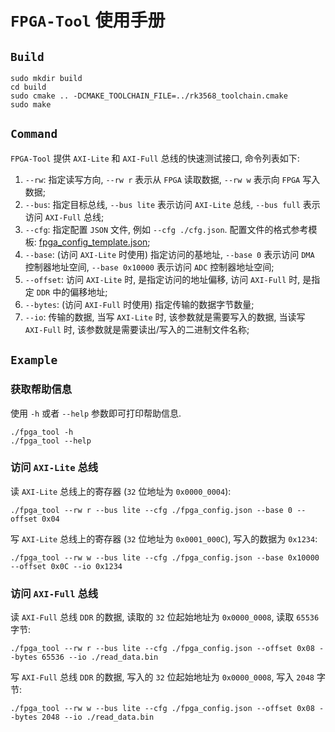 # `FPGA-Tool` 使用手册

## `Build`

    sudo mkdir build
    cd build
    sudo cmake .. -DCMAKE_TOOLCHAIN_FILE=../rk3568_toolchain.cmake
    sudo make

## `Command`
  
`FPGA-Tool` 提供 `AXI-Lite` 和 `AXI-Full` 总线的快速测试接口, 命令列表如下:  
  
1. `--rw`: 指定读写方向, `--rw r` 表示从 `FPGA` 读取数据, `--rw w` 表示向 `FPGA` 写入数据;  
2. `--bus`: 指定目标总线, `--bus lite` 表示访问 `AXI-Lite` 总线, `--bus full` 表示访问 `AXI-Full` 总线;  
3. `--cfg`: 指定配置 `JSON` 文件, 例如 `--cfg ./cfg.json`. 配置文件的格式参考模板: [fpga_config_template.json](./fpga_config_template.json);  
4. `--base`: (访问 `AXI-Lite` 时使用) 指定访问的基地址, `--base 0` 表示访问 `DMA` 控制器地址空间, `--base 0x10000` 表示访问 `ADC` 控制器地址空间;  
5. `--offset`: 访问 `AXI-Lite` 时, 是指定访问的地址偏移, 访问 `AXI-Full` 时, 是指定 `DDR` 中的偏移地址;  
6. `--bytes`: (访问 `AXI-Full` 时使用) 指定传输的数据字节数量;  
7. `--io`: 传输的数据, 当写 `AXI-Lite` 时, 该参数就是需要写入的数据, 当读写 `AXI-Full` 时, 该参数就是需要读出/写入的二进制文件名称;  
  
## `Example`

### 获取帮助信息

使用 `-h` 或者 `--help` 参数即可打印帮助信息.  

    ./fpga_tool -h
    ./fpga_tool --help

### 访问 `AXI-Lite` 总线

读 `AXI-Lite` 总线上的寄存器 (`32` 位地址为 `0x0000_0004`):  

    ./fpga_tool --rw r --bus lite --cfg ./fpga_config.json --base 0 --offset 0x04

写 `AXI-Lite` 总线上的寄存器 (`32` 位地址为 `0x0001_000C`), 写入的数据为 `0x1234`:  

    ./fpga_tool --rw w --bus lite --cfg ./fpga_config.json --base 0x10000 --offset 0x0C --io 0x1234

### 访问 `AXI-Full` 总线

读 `AXI-Full` 总线 `DDR` 的数据, 读取的 `32` 位起始地址为 `0x0000_0008`, 读取 `65536` 字节:  

    ./fpga_tool --rw r --bus lite --cfg ./fpga_config.json --offset 0x08 --bytes 65536 --io ./read_data.bin

写 `AXI-Full` 总线 `DDR` 的数据, 写入的 `32` 位起始地址为 `0x0000_0008`, 写入 `2048` 字节:  

    ./fpga_tool --rw w --bus lite --cfg ./fpga_config.json --offset 0x08 --bytes 2048 --io ./read_data.bin

